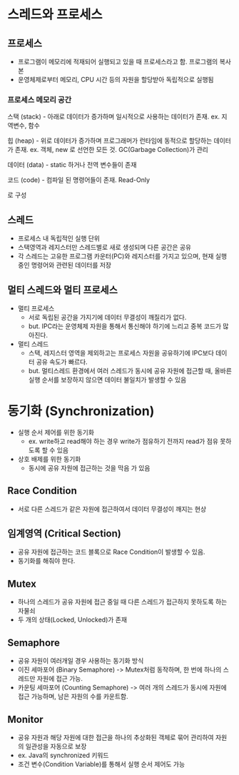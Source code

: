 # 스레드와 프로세스

## 프로세스 
- 프로그램이 메모리에 적재되어 실행되고 있을 때 프로세스라고 함. 프로그램의 복사본
- 운영체제로부터 메모리, CPU 시간 등의 자원을 할당받아 독립적으로 실행됨

### 프로세스 메모리 공간
스택 (stack) - 아래로 데이터가 증가하며 일시적으로 사용하는 데이터가 존재. ex. 지역변수, 함수

힙 (heap) - 위로 데이터가 증가하며 프로그래머가 런타임에 동적으로 할당하는 데이터가 존재. ex. 객체, new 로 선언한 모든 것. GC(Garbage Collection)가 관리

데이터 (data) - static 하거나 전역 변수들이 존재

코드 (code) - 컴파일 된 명령어들이 존재. Read-Only

로 구성

## 스레드
- 프로세스 내 독립적인 실행 단위
- 스택영역과 레지스터만 스레드별로 새로 생성되며 다른 공간은 공유
- 각 스레드는 고유한 프로그램 카운터(PC)와 레지스터를 가지고 있으며, 현재 실행 중인 명령어와 관련된 데이터를 저장
  
## 멀티 스레드와 멀티 프로세스
- 멀티 프로세스
  - 서로 독립된 공간을 가지기에 데이터 무결성이 깨질리가 없다.
  - but. IPC라는 운영체제 자원을 통해서 통신해야 하기에 느리고 중복 코드가 많아진다.
- 멀티 스레드
  - 스택, 레지스터 영역을 제외하고는 프로세스 자원을 공유하기에 IPC보다 데이터 공유 속도가 빠르다.
  - but. 멀티스레드 환경에서 여러 스레드가 동시에 공유 자원에 접근할 때, 올바른 실행 순서를 보장하지 않으면 데이터 불일치가 발생할 수 있음

# 동기화 (Synchronization)
- 실행 순서 제어를 위한 동기화 
  - ex. write하고 read해야 하는 경우 write가 점유하기 전까지 read가 점유 못하도록 할 수 있음
- 상호 배제를 위한 동기화
  - 동시에 공유 자원에 접근하는 것을 막음
가 있음

## Race Condition
- 서로 다른 스레드가 같은 자원에 접근하여서 데이터 무결성이 깨지는 현상

## 임계영역 (Critical Section)
- 공유 자원에 접근하는 코드 블록으로 Race Condition이 발생할 수 있음.
- 동기화를 해줘야 한다.

## Mutex
- 하나의 스레드가 공유 자원에 접근 중일 때 다른 스레드가 접근하지 못하도록 하는 자물쇠
- 두 개의 상태(Locked, Unlocked)가 존재

## Semaphore
- 공유 자원이 여러개일 경우 사용하는 동기화 방식
- 이진 세마포어 (Binary Semaphore) -> Mutex처럼 동작하며, 한 번에 하나의 스레드만 자원에 접근 가능.
- 카운팅 세마포어 (Counting Semaphore) -> 여러 개의 스레드가 동시에 자원에 접근 가능하며, 남은 자원의 수를 카운트함.

## Monitor
- 공유 자원과 해당 자원에 대한 접근을 하나의 추상화된 객체로 묶어 관리하여 자원의 일관성을 자동으로 보장
- ex. Java의 synchronized 키워드
- 조건 변수(Condition Variable)를 통해서 실행 순서 제어도 가능
